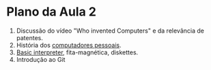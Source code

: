 # Plano da Aula 2

1. Discussão do vídeo "Who invented Computers" e da relevância de patentes.
2. História dos [computadores pessoais](https://en.wikipedia.org/wiki/Personal_computer).
3. [Basic interpreter](https://en.wikipedia.org/wiki/Yabasic), fita-magnética, diskettes.
4. Introdução ao Git